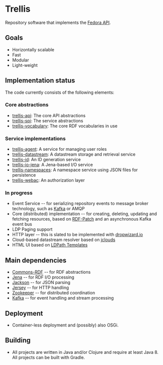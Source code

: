 # Trellis

Repository software that implements the [Fedora API](http://fedora.info/spec/).

## Goals

  * Horizontally scalable
  * Fast
  * Modular
  * Light-weight

## Implementation status

The code currently consists of the following elements:

### Core abstractions

  * [trellis-api](https://github.com/acoburn/trellis-api): The core API abstractions
  * [trellis-spi](https://github.com/acoburn/trellis-spi): The service abstractions
  * [trellis-vocabulary](https://github.com/acoburn/trellis-vocabulary): The core RDF vocabularies in use

### Service implementations

  * [trellis-agent](https://github.com/acoburn/trellis-agent): A service for managing user roles
  * [trellis-datastream](https://github.com/acoburn/trellis-datastream): A datastream storage and retrieval service
  * [trellis-id](https://github.com/acoburn/trellis-id): An ID generation service
  * [trellis-io-jena](https://github.com/acoburn/trellis-io-jena): A Jena-based I/O service
  * [trellis-namespaces](https://github.com/acoburn/trellis-namespaces): A namespace service using JSON files for persistence
  * [trellis-webac](https://github.com/acoburn/trellis-webac): An authorization layer

### In progress

 * Event Service -- for serializing repository events to message broker technology, such as [Kafka](http://kafka.apache.org) or AMQP
 * Core (distributed) implementation -- for creating, deleting, updating and fetching resources, based on [RDF-Patch](https://afs.github.io/rdf-patch/) and an asynchronous Kafka event bus
 * LDP Paging support
 * HTTP layer -- this is slated to be implemented with [dropwizard.io](http://dropwizard.io)
 * Cloud-based datastream resolver based on [jclouds](https://jclouds.apache.org/)
 * HTML UI based on [LDPath Templates](http://marmotta.apache.org/ldpath/template.html)

## Main dependencies

  * [Commons-RDF](https://commons.apache.org/proper/commons-rdf/) -- for RDF abstractions
  * [Jena](https://jena.apache.org/) -- for RDF I/O processing
  * [Jackson](https://github.com/FasterXML/jackson) -- for JSON parsing
  * [Jersey](https://jersey.java.net/) -- for HTTP handling
  * [Zookeeper](https://zookeeper.apache.org/) -- for distributed coordination
  * [Kafka](https://kafka.apache.org/) -- for event handling and stream processing

## Deployment

 * Container-less deployment and (possibly) also OSGi.

## Building

 * All projects are written in Java and/or Clojure and require at least Java 8. All projects can be built with Gradle.
